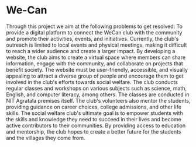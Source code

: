 # We-Can
Through this project we aim at the following problems to get resolved: 
To provide a digital platform to connect the WeCan club with the community and promote their activities, events, and initiatives. Currently, the club's outreach is limited to local events and physical meetings, making it difficult to reach a wider audience and create a larger impact. By developing a website, the club aims to create a virtual space where members can share information, engage with the community, and collaborate on projects that benefit society. The website must be user-friendly, accessible, and visually appealing to attract a diverse group of people and encourage them to get involved in the club's efforts towards social welfare.
The club conducts regular classes and workshops on various subjects such as science, math, English, and computer literacy, among others. The classes are conducted in NIT Agratala premises itself. The club's volunteers also mentor the students, providing guidance on career choices, college admissions, and other life skills.
The social welfare club's ultimate goal is to empower students with the skills and knowledge they need to succeed in their lives and become active contributors to their communities. By providing access to education and mentorship, the club hopes to create a better future for the students and the villages they come from.
